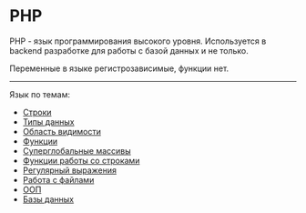 # PHP

PHP - язык программирования высокого уровня. Используется в backend разработке для работы с базой данных и не только.

Переменные в языке регистрозависимые, функции нет.

---

Язык по темам:

- [Строки][1]
- [Типы данных][2]
- [Область видимости][3]
- [Функции][4]
- [Cуперглобальные массивы][5]
- [Функции работы со строками][6]
- [Регулярный выражения][7]
- [Работа с файлами][8]
- [ООП][9]
- [Базы данных][10]

[1]: layouts/String.md
[2]: layouts/Type_data.md
[3]: layouts/Dazzle_of_visibility.md
[4]: layouts/Function.md
[5]: layouts/Global_array.md
[6]: layouts/Function_work_to_string.md
[7]: layouts/Regular_expressions.md
[8]: layouts/Work_to_file.md
[9]: layouts/OOP.md
[10]: layouts/Database.md
